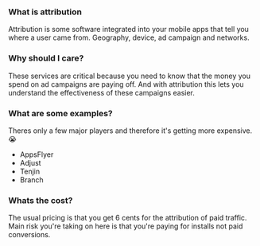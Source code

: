 ### What is attribution
Attribution is some software integrated into your mobile apps that tell you where a user came from. Geography, device, ad campaign and networks.
### Why should I care?
These services are critical because you need to know that the money you spend on ad campaigns are paying off. And with attribution this lets you understand the effectiveness of these campaigns easier.
### What are some examples?
Theres only a few major players and therefore it's getting more expensive. 😭
- AppsFlyer
- Adjust
- Tenjin
- Branch

### Whats the cost?
The usual pricing is that you get 6 cents for the attribution of paid traffic. Main risk you're taking on here is that you're paying for installs not paid conversions.
